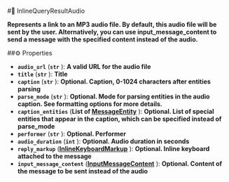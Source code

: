 #🔮 InlineQueryResultAudio

**Represents a link to an MP3 audio file. By default, this audio file will be sent by the user. Alternatively, you can use input_message_content to send a message with the specified content instead of the audio.**

##⚙️ Properties

- **`audio_url`** (**`str`** ): **A valid URL for the audio file**
- **`title`** (**`str`** ): **Title**
- **`caption`** (**`str`** ): **Optional. Caption, 0-1024 characters after entities parsing**
- **`parse_mode`** (**`str`** ): **Optional. Mode for parsing entities in the audio caption. See formatting options for more
details.**
- **`caption_entities`** (**List of [MessageEntity](MessageEntity.md)** ): **Optional. List of special entities that appear in the caption, which can be specified
instead of parse_mode**
- **`performer`** (**`str`** ): **Optional. Performer**
- **`audio_duration`** (**`int`** ): **Optional. Audio duration in seconds**
- **`reply_markup`** (**[InlineKeyboardMarkup](InlineKeyboardMarkup.md)** ): **Optional. Inline keyboard attached to the message**
- **`input_message_content`** (**[InputMessageContent](InputMessageContent.md)** ): **Optional. Content of the message to be sent instead of the audio**
